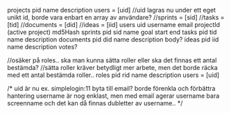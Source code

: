 projects
	pid
		name
		description
		users = [uid] 		//uid lagras nu under ett eget unikt id, borde vara enbart en array av användare?
		//sprints = [sid]
		//tasks = [tid]
		//documents = [did]
		//ideas = [iid]
users
	uid
		username
		email
		projectId	(active project)
		md5Hash
sprints
	pid
		sid
			name
			goal
			start
			end
tasks
	pid
		tid
			name
			description
documents
	pid
		did
			name
			description
			body?
ideas
	pid
		iid
			name
			description
			votes?

//osäker på roles.. ska man kunna sätta roller eller ska det finnas ett antal bestämda?
//sätta roller kräver betydligt mer arbete, men det borde räcka med ett antal bestämda roller..
roles
	pid
		rid
			name
			description
			users = [uid]



/*
uid är nu ex. simplelogin:11
byta till email? borde förenkla och förbättra hantering
username är nog enklast, men med email agerar username bara screenname och det kan då finnas dubletter av username..
*/